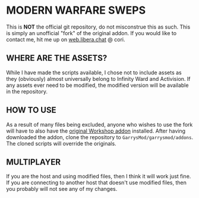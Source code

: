 # MODERN WARFARE SWEPS
This is **NOT** the official git repository, do not misconstrue this as such. This is simply an unofficial "fork" of the original addon. If you would like to contact me, hit me up on [web.libera.chat](https://web.libera.chat) @ cori.

## WHERE ARE THE ASSETS?
While I have made the scripts available, I chose not to include assets as they (obviously) almost universally belong to Infinity Ward and Activision. If any assets ever need to be modified, the modified version will be available in the repository.

## HOW TO USE
As a result of many files being excluded, anyone who wishes to use the fork will have to also have the [original Workshop addon](https://steamcommunity.com/sharedfiles/filedetails/?id=2459720887) installed. After having downloaded the addon, clone the repository to `GarrysMod/garrysmod/addons`. The cloned scripts will override the originals.

## MULTIPLAYER
If you are the host and using modified files, then I think it will work just fine. If you are connecting to another host that doesn't use modified files, then you probably will not see any of my changes. 
